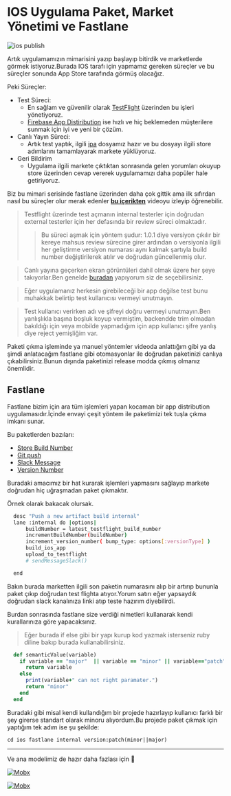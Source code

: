 # IOS Uygulama Paket, Market Yönetimi ve Fastlane

![ios publish](../../image/drawio/folders-iosPublish.png)

Artık uygulamamızın mimarisini yazıp başlayıp bitirdik ve marketlerde görmek istiyoruz.Burada IOS tarafı için yapmamız gereken süreçler ve bu süreçler sonunda App Store tarafında görmüş olacağız.

Peki Süreçler:

- Test Süreci:
  - En sağlam ve güvenilir olarak [TestFlight](https://developer.apple.com/testflight/) üzerinden bu işleri yönetiyoruz.
  - [Firebase App Distiribution](https://firebase.google.com/docs/app-distribution/ios/set-up-for-testing) ise hızlı ve hiç beklemeden müşterilere sunmak için iyi ve yeni bir çözüm.
- Canlı Yayın Süreci:
  - Artık test yaptık, ilgili [ipa](https://en.wikipedia.org/wiki/.ipa) dosyamız hazır ve bu dosyayı ilgili store adımlarını tamamlayarak markete yüklüyoruz.
- Geri Bildirim
  - Uygulama ilgili markete çıktıktan sonrasında gelen yorumları okuyup store üzerinden cevap vererek uygulamamızı daha popüler hale getiriyoruz.

Biz bu mimari serisinde fastlane üzerinden daha çok gittik ama ilk sıfırdan nasıl bu süreçler olur merak edenler [**bu içerikten**](https://www.youtube.com/watch?v=fACGunnRbzA) videoyu izleyip öğrenebilir.

> Testflight üzerinde test açmanın internal testerler için doğrudan external testerler için her defasında bir review süreci olmaktadır.
>
> > Bu süreci aşmak için yöntem şudur: 1.0.1 diye versiyon çıkılır bir kereye mahsus review sürecine girer ardından o versiyonla ilgili her geliştirme versiyon numarası aynı kalmak şartıyla build number değiştirilerek atılır ve doğrudan güncellenmiş olur.

> Canlı yayına geçerken ekran görüntüleri dahil olmak üzere her şeye takıyorlar.Ben genelde [buradan](https://www.appstorescreenshot.com/) yapıyorum siz de seçebilirsiniz.

> Eğer uygulamanız herkesin girebileceği bir app değilse test bunu muhakkak belirtip test kullanıcısı vermeyi unutmayın.

> Test kullanıcı verirken adı ve şifreyi doğru vermeyi unutmayın.Ben yanlışlıkla başına boşluk koyup vermiştim, backendde trim olmadan bakıldığı için veya mobilde yapmadığım için app kullanıcı şifre yanlış diye reject yemişliğim var.

Paketi çıkma işleminde ya manuel yöntemler videoda anlattığım gibi ya da şimdi anlatacağım fastlane gibi otomasyonlar ile doğrudan paketinizi canlıya çıkabilirsiniz.Bunun dışında paketinizi release modda çıkmış olmanız önemlidir.

## Fastlane

Fastlane bizim için ara tüm işlemleri yapan kocaman bir app distribution uygulamasıdır.İçinde envayi çeşit yöntem ile paketimizi tek tuşla çıkma imkanı sunar.

Bu paketlerden bazıları:

- [Store Build Number](https://docs.fastlane.tools/actions/app_store_build_number/)
- [Git push](http://docs.fastlane.tools/actions/push_git_tags/#push_git_tags)
- [Slack Message](http://docs.fastlane.tools/actions/slack/#slack)
- [Version Number](http://docs.fastlane.tools/actions/ensure_xcode_version/#ensure_xcode_version)

Buradaki amacımız bir hat kurarak işlemleri yapmasını sağlayıp markete doğrudan hiç uğraşmadan paket çıkmaktır.

Örnek olarak bakacak olursak.

```sh
  desc "Push a new artifact build internal"
  lane :internal do |options|
      buildNumber = latest_testflight_build_number
      incrementBuildNumber(buildNumber)
      increment_version_number( bump_type: options[:versionType] )
      build_ios_app
      upload_to_testflight
      # sendMessageSlack()

  end
```

Bakın burada marketten ilgili son paketin numarasını alıp bir artırıp bununla paket çıkıp doğrudan test flighta atıyor.Yorum satırı eğer yapsaydık doğrudan slack kanalınıza linki atıp teste hazırım diyebilirdi.

Burdan sonrasında fastlane size verdiği nimetleri kullanarak kendi kurallarınıza göre yapacaksınız.

> Eğer burada if else gibi bir yapı kurup kod yazmak isterseniz ruby diline bakıp burada kullanabilirsiniz.

```ruby
  def semanticValue(variable)
    if variable == "major"  || variable == "minor" || variable=="patch"
      return variable
    else
      print(variable+" can not right paramater.")
      return "minor"
    end
  end
```

Buradaki gibi misal kendi kullandığım bir projede hazırlayıp kullanıcı farklı bir şey girerse standart olarak minoru alıyordum.Bu projede paket çıkmak için yaptığım tek adım ise şu şekilde:

`cd ios fastlane internal version:patch(minor||major)`

---

Ve ana modelimiz de hazır daha fazlası için 🥳

[![Mobx](https://img.youtube.com/vi/fACGunnRbzA/0.jpg)](https://www.youtube.com/watch?v=fACGunnRbzA)

[![Mobx](https://img.youtube.com/vi/6RK45v7M1wQ/0.jpg)](https://www.youtube.com/watch?v=6RK45v7M1wQ&list=PL1k5oWAuBhgV_XnhMSyu2YLZMZNGuD0Cv&index=14)
